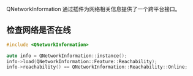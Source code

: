 QNetworkInformation 通过插件为网络相关信息提供了一个跨平台接口。

## 检查网络是否在线

```cpp
#include <QNetworkInformation>

auto info = QNetworkInformation::instance();
info->load(QNetworkInformation::Feature::Reachability);
info->reachability() == QNetworkInformation::Reachability::Online;
```
